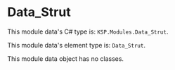 # Data_Strut

This module data's C# type is: `KSP.Modules.Data_Strut`.

This module data's element type is: `Data_Strut`.

This module data object has no classes.